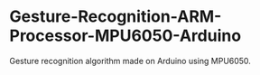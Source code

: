 # Gesture-Recognition-ARM-Processor-MPU6050-Arduino
Gesture recognition algorithm made on Arduino using MPU6050.
